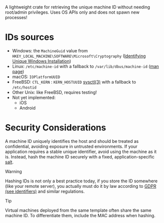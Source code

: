 A lightweight crate for retrieving the unique machine ID without needing root/admin privileges. Uses OS APIs only and does not spawn new processes!

# IDs sources
- Windows: the `MachineGuid` value from `HKEY_LOCAL_MACHINE\SOFTWARE\Microsoft\Cryptography` ([Identifying Unique Windows Installation](https://learn.microsoft.com/en-us/answers/questions/1489139/identifying-unique-windows-installation))
- Linux: `/etc/machine-id` with a fallback to `/var/lib/dbus/machine-id` ([man page](https://man7.org/linux/man-pages/man5/machine-id.5.html))
- macOS: `IOPlatformUUID`
- FreeBSD: `CTL_KERN` : `KERN_HOSTUUID` [sysctl(3)](https://man.freebsd.org/cgi/man.cgi?sysctl(3)) with a fallback to `/etc/hostid`
- Other Unix: like FreeBSD, requires testing!
- Not yet implemented:
  - iOS
  - Android

# Security Considerations
A machine ID uniquely identifies the host and should be treated as confidential, avoiding exposure in untrusted environments.
If your application requires a stable unique identifier, avoid using the machine as it is.
Instead, hash the machine ID securely with a fixed, application-specific [salt](https://en.wikipedia.org/wiki/Salt_(cryptography)).

> [!WARNING]  
> Hashing IDs is not only a best practice today, if you store the ID somewhere (like your remote server), you actually must do it by law according to [GDPR (see identifiers)](https://gdpr.eu/eu-gdpr-personal-data/) and similar regulations.

> [!TIP]  
> Virtual machines deployed from the same template often share the same machine ID. To differentiate them, include the MAC address when hashing.
